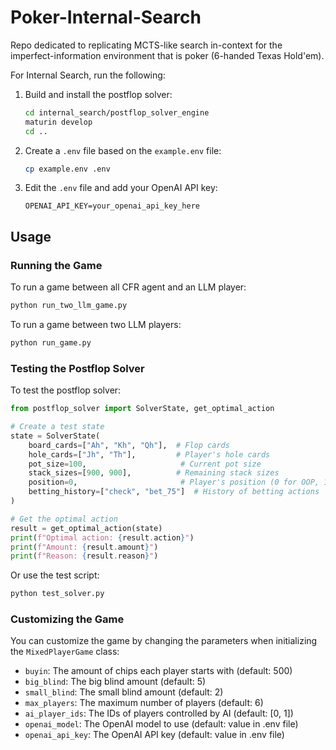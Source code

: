 # Poker-Internal-Search

Repo dedicated to replicating MCTS-like search in-context for the imperfect-information environment that is poker (6-handed Texas Hold'em).


For Internal Search, run the following:

1. Build and install the postflop solver:
   ```bash
   cd internal_search/postflop_solver_engine
   maturin develop
   cd ..
   ```

2. Create a `.env` file based on the `example.env` file:
   ```bash
   cp example.env .env
   ```

3. Edit the `.env` file and add your OpenAI API key:
   ```
   OPENAI_API_KEY=your_openai_api_key_here
   ```

## Usage

### Running the Game


To run a game between all CFR agent and an LLM player:

```bash
python run_two_llm_game.py
```

To run a game between two LLM players:

```bash
python run_game.py
```

### Testing the Postflop Solver

To test the postflop solver:

```python
from postflop_solver import SolverState, get_optimal_action

# Create a test state
state = SolverState(
    board_cards=["Ah", "Kh", "Qh"],  # Flop cards
    hole_cards=["Jh", "Th"],         # Player's hole cards
    pot_size=100,                     # Current pot size
    stack_sizes=[900, 900],          # Remaining stack sizes
    position=0,                       # Player's position (0 for OOP, 1 for IP)
    betting_history=["check", "bet_75"]  # History of betting actions
)

# Get the optimal action
result = get_optimal_action(state)
print(f"Optimal action: {result.action}")
print(f"Amount: {result.amount}")
print(f"Reason: {result.reason}")
```

Or use the test script:
```bash
python test_solver.py
```

### Customizing the Game

You can customize the game by changing the parameters when initializing the `MixedPlayerGame` class:

- `buyin`: The amount of chips each player starts with (default: 500)
- `big_blind`: The big blind amount (default: 5)
- `small_blind`: The small blind amount (default: 2)
- `max_players`: The maximum number of players (default: 6)
- `ai_player_ids`: The IDs of players controlled by AI (default: [0, 1])
- `openai_model`: The OpenAI model to use (default: value in .env file)
- `openai_api_key`: The OpenAI API key (default: value in .env file)
